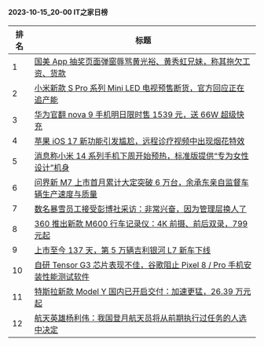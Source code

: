 #### 2023-10-15_20-00  IT之家日榜

| 排名 | 标题|
| --- | ---|
| 1 | [国美 App 抽奖页面弹窗辱骂黄光裕、黄秀虹兄妹，称其拖欠工资、货款](https://www.ithome.com/0/724/992.htm) |
| 2 | [小米新款 S Pro 系列 Mini LED 电视预售断货，官方回应正在追产能](https://www.ithome.com/0/724/958.htm) |
| 3 | [华为官翻 nova 9 手机明日限时售 1539 元，送 66W 超级快充](https://www.ithome.com/0/724/952.htm) |
| 4 | [苹果 iOS 17 新功能引发尴尬，远程诊疗视频中出现烟花特效](https://www.ithome.com/0/724/974.htm) |
| 5 | [消息称小米 14 系列手机下周开始预热，标准版提供“专为女性设计”机身](https://www.ithome.com/0/725/019.htm) |
| 6 | [问界新 M7 上市首月累计大定突破 6 万台，余承东亲自监督车辆生产速度与质量](https://www.ithome.com/0/724/971.htm) |
| 7 | [数名暴雪员工接受彭博社采访：非常兴奋，因为管理层换人了](https://www.ithome.com/0/724/991.htm) |
| 8 | [360 推出新款 M600 行车记录仪：4K 前摄、前后双录，799 元起](https://www.ithome.com/0/724/967.htm) |
| 9 | [上市至今 137 天，第 5 万辆吉利银河 L7 新车下线](https://www.ithome.com/0/724/989.htm) |
| 10 | [自研 Tensor G3 芯片表现不佳，谷歌阻止 Pixel 8 / Pro 手机安装性能测试软件](https://www.ithome.com/0/724/980.htm) |
| 11 | [特斯拉新款 Model Y 国内已开启交付：加速更猛，26.39 万元起](https://www.ithome.com/0/724/983.htm) |
| 12 | [航天英雄杨利伟：我国登月航天员将从前期执行过任务的人选中决定](https://www.ithome.com/0/724/997.htm) |
